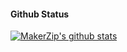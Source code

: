 #### Github Status

[![MakerZip's github stats](https://github-readme-stats.vercel.app/api?username=DevJuwon&show_icons=true&theme=dracula&title_color=ffffff&icon_color=ffffff)](https://github.com/DevJuwon)
